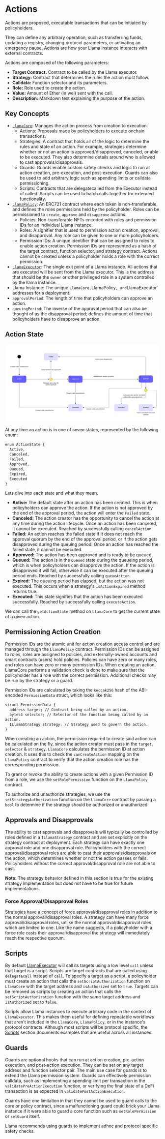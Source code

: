 # Actions

Actions are proposed, executable transactions that can be initiated by policyholders.

They can define any arbitrary operation, such as transferring funds, updating a registry, changing protocol parameters, or activating an emergency pause. Actions are how your Llama instance interacts with external contracts.

Actions are composed of the following parameters:
- **Target Contract:** Contract to be called by the Llama executor.
- **Strategy:** Contract that determines the rules the action must follow.
- **Calldata:** Function selector and its parameters.
- **Role:** Role used to create the action.
- **Value:** Amount of Ether (in wei) sent with the call.
- **Description:** Markdown text explaining the purpose of the action.

## Key Concepts

- [`LlamaCore`](https://github.com/llamaxyz/llama/blob/main/src/LlamaCore.sol): Manages the action process from creation to execution.
  - Actions: Proposals made by policyholders to execute onchain transactions.
  - Strategies: A contract that holds all of the logic to determine the rules and state of an action. For example, strategies determine whether or not an action is approved/disapproved, canceled, or able to be executed. They also determine details around who is allowed to cast approvals/disapprovals.
  - Guards: Guards enable custom safety checks and logic to run at action creation, pre-execution, and post-execution. Guards can also be used to add arbitrary logic such as spending limits or calldata permissioning.
  - Scripts: Contracts that are delegatecalled from the Executor instead of called. Scripts can be used to batch calls together for extended functionality.
- [`LlamaPolicy`](https://github.com/llamaxyz/llama/blob/main/src/LlamaPolicy.sol): An ERC721 contract where each token is non-transferable, and defines the roles permissions held by the policyholder. Roles can be permissioned to `create`, `approve` and `disapprove` actions.
  - Policies: Non-transferable NFTs encoded with roles and permission IDs for an individual Llama instance.
  - Roles: A signifier that is used to permission action creation, approval, and disapproval. Any role can be given to one or more policyholders.
  - Permission IDs: A unique identifier that can be assigned to roles to enable action creation. Permission IDs are represented as a hash of the target contract, function selector, and strategy contract. Actions cannot be created unless a policyholder holds a role with the correct permission.
- [`LlamaExecutor`](https://github.com/llamaxyz/llama/blob/main/src/LlamaExecutor.sol): The single exit point of a Llama instance. All actions that are executed will be sent from the Llama executor. This is the address that should be the `owner` or other privileged role in a system controlled by the llama instance.
- Llama Instance: The unique `LlamaCore,`LlamaPolicy`, and`LlamaExecutor` addresses for a deployment.
- `approvalPeriod`: The length of time that policyholders can approve an action.
- `queuingPeriod`: The inverse of the approval period that can also be thought of as the disapproval period; defines the amount of time that policyholders have to disapprove an action.

## Action State

![Action State Diagram](https://github.com/llamaxyz/llama/blob/main/diagrams/llama-action-state-machine.png)

At any time an action is in one of seven states, represented by the following enum:

```solidity
enum ActionState {
  Active,
  Canceled,
  Failed,
  Approved,
  Queued,
  Expired,
  Executed
}
```

Lets dive into each state and what they mean.

- **Active:** The default state after an action has been created. This is when policyholders can approve the action. If the action is not approved by the end of the approval period, the action will enter the `Failed` state.
- **Canceled:** The action creator has the opportunity to cancel the action at any time during the action lifecycle. Once an action has been canceled, it cannot be executed. Reached by successfully calling `cancelAction`.
- **Failed:** An action reaches the failed state if it does not reach the approval quorum by the end of the approval period, or if the action gets disapproved during the queuing period. Once an action has reached the failed state, it cannot be executed.
- **Approved:** The action has been approved and is ready to be queued.
- **Queued:** The action is in the `Queued` state during the queueing period, which is when policyholders can disapprove the action. If the action is disapproved it will fail, otherwise it can be executed after the queuing period ends. Reached by successfully calling `queueAction`.
- **Expired:** The queuing period has elapsed, but the action was not executed. This occurs when a strategy's `isActionExpired` method returns true.
- **Executed:** This state signifies that the action has been executed successfully. Reached by successfully calling `executeAction`.

We can call the `getActionState` method on `LlamaCore` to get the current state of a given action.

## Permissioning Action Creation

Permission IDs are the atomic unit for action creation access control and are managed through the `LlamaPolicy` contract.
Permission IDs can be assigned to roles, roles are assigned to policies, and externally-owned accounts and smart contracts (users) hold policies.
Policies can have zero or many roles, and roles can have zero or many permission IDs.
When creating an action, LlamaCore performs a validation check is done to make sure that the policyholder has a role with the correct permission.
Additional checks may be run by the strategy or a guard.

Permission IDs are calculated by taking the `keccak256` hash of the ABI-encoded `PermissionData` struct, which looks like this:

```solidity
struct PermissionData {
  address target; // Contract being called by an action.
  bytes4 selector; // Selector of the function being called by an action.
  ILlamaStrategy strategy; // Strategy used to govern the action.
}
```

When creating an action, the permission required to create said action can be calculated on the fly, since the action creator must pass in the `target`, `selector` & `strategy`.
`LlamaCore` calculates the permission ID at action creation.
It uses this to check the `canCreateAction` mapping on the `LlamaPolicy` contract to verify that the action creation role has the corresponding permission.

To grant or revoke the ability to create actions with a given Permission ID from a role, we use the `setRolePermission` function on the `LlamaPolicy` contract.

To authorize and unauthorize strategies, we use the `setStrategyAuthorization` function on the `LlamaCore` contract by passing a `bool` to determine if the strategy should be authorized or unauthorized

## Approvals and Disapprovals

The ability to cast approvals and disapprovals will typically be controlled by roles defined in a `ILlamaStrategy` contract and are set explicitly on the strategy contract at deployment.
Each strategy can have exactly one approval role and one disapproval role.
Policyholders with the correct approval/disapproval roles are able to cast their approvals/disapprovals on the action, which determines whether or not the action passes or fails.
Policyholders without the correct approval/disapproval role are not able to cast.

**Note:** The strategy behavior defined in this section is true for the existing strategy implementation but does not have to be true for future implementations.

### Force Approval/Disapproval Roles

Strategies have a concept of force approval/disapproval roles in addition to the normal approval/disapproval roles.
A strategy can have many force approval/disapproval roles, unlike the normal approval/disapproval roles which are limited to one.
Like the name suggests, if a policyholder with a force role casts their approval/disapproval the strategy will immediately reach the respective quorum.

## Scripts

By default [LlamaExecutor](https://github.com/llamaxyz/llama/blob/main/src/LlamaExecutor.sol) will call its targets using a low level `call` unless that target is a script.
Scripts are target contracts that are called using `delegatecall` instead of `call`.
To specify a target as a script, a policyholder must create an action that calls the `setScriptAuthorization` function on `LlamaCore` with the target address and `isAuthorized` set to `true`.
Targets can be removed as scripts by creating an action that calls the `setScriptAuthorization` function with the same target address and `isAuthorized` set to `false`.

Scripts allow Llama instances to execute arbitrary code in the context of `LlamaExecutor`.
This makes them useful for defining repeatable workflows that aren't included in the `LlamaCore`, `LlamaPolicy`, or in the instance's protocol contracts.
Although most scripts will be protocol specific, the [Scripts](https://github.com/llamaxyz/llama/blob/main/docs/scripts.md) section documents examples that are useful across all instances.

## Guards

Guards are optional hooks that can run at action creation, pre-action execution, and post-action execution.
They can be set on any target address and function selector pair.
The main use case for guards is to extend the Llama permission system.
Guards can effectively permission calldata, such as implementing a spending limit per transaction in the `validatePreActionExecution` function, or verifying the final state of a DeFi transaction is as expected in `validatePostActionExecution`.

Guards have one limitation in that they cannot be used to guard calls to the core or policy contract, since a malfunctioning guard could brick your Llama instance if it were able to guard a core function such as `setRolePermission` or `setGuard` itself.

Llama recommends using guards to implement adhoc and protocol specific safety checks.
